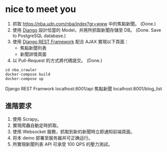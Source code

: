 ﻿# nice to meet you
1. 抓取 https://nba.udn.com/nba/index?gr=www 中的焦點新聞。 (Done.)
2. 使用 [Django](https://www.djangoproject.com/) 設計恰當的 Model，并將所抓取新聞存儲至 DB。 (Done. Save to PostgreSQL database.)
3. 使用 [Django REST Framework](http://www.django-rest-framework.org/) 配合 AJAX 實現以下頁面：
	 * 焦點新聞列表
	 * 新聞詳情頁面
4. 以 Pull-Request 的方式將代碼提交。 (Done.)

```
cd nba_crawler
docker-compose build
docker-compose up
```
Django REST Framwork
localhost:8001/api
焦點新聞
localhost:8001/blog_list

## 進階要求
1. 使用 Scrapy。
2. 實現爬蟲自動定時抓取。
3. 使用 Websocket 服務，抓取到新的新聞時立即通知前端頁面。
4. 将本 demo 部署至服务器并可正确运行。
5. 所實現新聞列表 API 可承受 100 QPS 的壓力測試。
